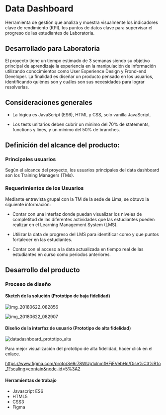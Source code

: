 # Data Dashboard

Herramienta de gestión que analiza y muestra visualmente los indicadores clave de rendimiento (KPI), los puntos de datos clave para supervisar el progreso de las estudiantes de Laboratoria.

## Desarrollado para Laboratoria

El proyecto tiene un tiempo estimado de 3 semanas siendo su objetivo principal de aprendizaje la experiencia en la manipulación de información  utilizando conocimientos como User Experience Design y Frond-end Developer.
La finalidad es diseñar un producto pensado en los usuarios, identificando quiénes son y cuáles son sus necesidades para lograr resolverlas.

## Consideraciones generales

- La lógica es  JavaScript (ES6), HTML y CSS, solo vanilla JavaScript.

- Los tests unitarios deben cubrir un mínimo del 70% de statements, functions y lines, y un mínimo del 50% de branches.

## Definición del alcance del producto:

### **Principales usuarios**

Según el alcance del proyecto, los usuarios principales del data dashboard son los Training Managers (TMs).

### **Requerimientos de los Usuarios**

Mediante entrevista grupal con la TM de la sede de Lima, se obtuvo la siguiente información:

- Contar con una interfaz donde puedan visualizar los niveles de completitud de las diferentes actividades que las estudiantes pueden realizar en el Learning Management System (LMS).

- Utilizar la data de progreso del LMS para identificar como y que puntos fortalecer en las estudiantes.

- Contar con el acceso a la data actualizada en tiempo real de las estudiantes en curso como periodos anteriores.

## Desarrollo del producto
 
### **Proceso de diseño**

#### Sketch de la solución (Prototipo de baja fidelidad)

![img_20180622_082856](https://user-images.githubusercontent.com/39412740/41784995-e91c873e-7606-11e8-8816-07bcb28f7537.jpg)

![img_20180622_082907](https://user-images.githubusercontent.com/39412740/41784996-e9a9da76-7606-11e8-90c5-0b135c3f8c1d.jpg)


#### Diseño de la interfaz de usuario (Prototipo de alta fidelidad)

![datadashboard_prototipo_alta](https://user-images.githubusercontent.com/38477300/41786215-87682eea-760a-11e8-80a3-0d4a12a9210d.gif)

Para mejor visualización del prototipo de alta fidelidad, hacer click en el enlace.

https://www.figma.com/proto/Se9r78WUp1xlnmfHFjEVebHn/Dise%C3%B1o_1?scaling=contain&node-id=5%3A2

#### Herramientas de trabajo

- Javascript ES6
- HTML5
- CSS3
- Figma